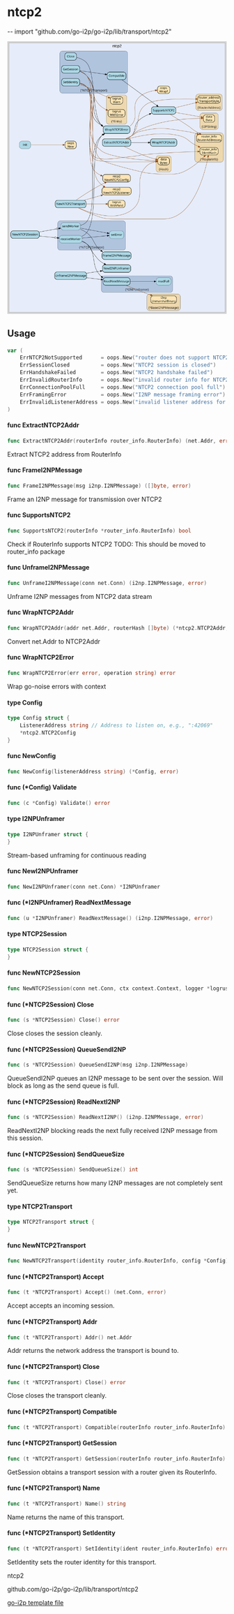 # ntcp2
--
    import "github.com/go-i2p/go-i2p/lib/transport/ntcp2"

![ntcp2.svg](ntcp2.svg)



## Usage

```go
var (
	ErrNTCP2NotSupported      = oops.New("router does not support NTCP2")
	ErrSessionClosed          = oops.New("NTCP2 session is closed")
	ErrHandshakeFailed        = oops.New("NTCP2 handshake failed")
	ErrInvalidRouterInfo      = oops.New("invalid router info for NTCP2")
	ErrConnectionPoolFull     = oops.New("NTCP2 connection pool full")
	ErrFramingError           = oops.New("I2NP message framing error")
	ErrInvalidListenerAddress = oops.New("invalid listener address for NTCP2")
)
```

#### func  ExtractNTCP2Addr

```go
func ExtractNTCP2Addr(routerInfo router_info.RouterInfo) (net.Addr, error)
```
Extract NTCP2 address from RouterInfo

#### func  FrameI2NPMessage

```go
func FrameI2NPMessage(msg i2np.I2NPMessage) ([]byte, error)
```
Frame an I2NP message for transmission over NTCP2

#### func  SupportsNTCP2

```go
func SupportsNTCP2(routerInfo *router_info.RouterInfo) bool
```
Check if RouterInfo supports NTCP2 TODO: This should be moved to router_info
package

#### func  UnframeI2NPMessage

```go
func UnframeI2NPMessage(conn net.Conn) (i2np.I2NPMessage, error)
```
Unframe I2NP messages from NTCP2 data stream

#### func  WrapNTCP2Addr

```go
func WrapNTCP2Addr(addr net.Addr, routerHash []byte) (*ntcp2.NTCP2Addr, error)
```
Convert net.Addr to NTCP2Addr

#### func  WrapNTCP2Error

```go
func WrapNTCP2Error(err error, operation string) error
```
Wrap go-noise errors with context

#### type Config

```go
type Config struct {
	ListenerAddress string // Address to listen on, e.g., ":42069"
	*ntcp2.NTCP2Config
}
```


#### func  NewConfig

```go
func NewConfig(listenerAddress string) (*Config, error)
```

#### func (*Config) Validate

```go
func (c *Config) Validate() error
```

#### type I2NPUnframer

```go
type I2NPUnframer struct {
}
```

Stream-based unframing for continuous reading

#### func  NewI2NPUnframer

```go
func NewI2NPUnframer(conn net.Conn) *I2NPUnframer
```

#### func (*I2NPUnframer) ReadNextMessage

```go
func (u *I2NPUnframer) ReadNextMessage() (i2np.I2NPMessage, error)
```

#### type NTCP2Session

```go
type NTCP2Session struct {
}
```


#### func  NewNTCP2Session

```go
func NewNTCP2Session(conn net.Conn, ctx context.Context, logger *logrus.Entry) *NTCP2Session
```

#### func (*NTCP2Session) Close

```go
func (s *NTCP2Session) Close() error
```
Close closes the session cleanly.

#### func (*NTCP2Session) QueueSendI2NP

```go
func (s *NTCP2Session) QueueSendI2NP(msg i2np.I2NPMessage)
```
QueueSendI2NP queues an I2NP message to be sent over the session. Will block as
long as the send queue is full.

#### func (*NTCP2Session) ReadNextI2NP

```go
func (s *NTCP2Session) ReadNextI2NP() (i2np.I2NPMessage, error)
```
ReadNextI2NP blocking reads the next fully received I2NP message from this
session.

#### func (*NTCP2Session) SendQueueSize

```go
func (s *NTCP2Session) SendQueueSize() int
```
SendQueueSize returns how many I2NP messages are not completely sent yet.

#### type NTCP2Transport

```go
type NTCP2Transport struct {
}
```


#### func  NewNTCP2Transport

```go
func NewNTCP2Transport(identity router_info.RouterInfo, config *Config) (*NTCP2Transport, error)
```

#### func (*NTCP2Transport) Accept

```go
func (t *NTCP2Transport) Accept() (net.Conn, error)
```
Accept accepts an incoming session.

#### func (*NTCP2Transport) Addr

```go
func (t *NTCP2Transport) Addr() net.Addr
```
Addr returns the network address the transport is bound to.

#### func (*NTCP2Transport) Close

```go
func (t *NTCP2Transport) Close() error
```
Close closes the transport cleanly.

#### func (*NTCP2Transport) Compatible

```go
func (t *NTCP2Transport) Compatible(routerInfo router_info.RouterInfo) bool
```

#### func (*NTCP2Transport) GetSession

```go
func (t *NTCP2Transport) GetSession(routerInfo router_info.RouterInfo) (transport.TransportSession, error)
```
GetSession obtains a transport session with a router given its RouterInfo.

#### func (*NTCP2Transport) Name

```go
func (t *NTCP2Transport) Name() string
```
Name returns the name of this transport.

#### func (*NTCP2Transport) SetIdentity

```go
func (t *NTCP2Transport) SetIdentity(ident router_info.RouterInfo) error
```
SetIdentity sets the router identity for this transport.



ntcp2 

github.com/go-i2p/go-i2p/lib/transport/ntcp2

[go-i2p template file](/template.md)
